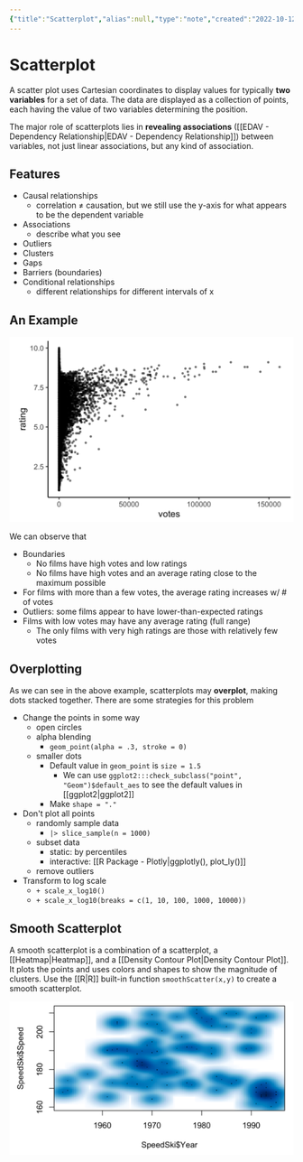 ```yaml
---
{"title":"Scatterplot","alias":null,"type":"note","created":"2022-10-12T23:24:08","modified":"2022-12-11T20:14:21","dg-publish":true,"sup":[["EDAV","edav"]],"state":"done","related":[["EDAV - Dependency Relationship","edav-dependency-relationship"]],"permalink":"/scatterplot/","dgPassFrontmatter":true,"updated":"2022-12-11T20:14:21"}
---
```



# Scatterplot

A scatter plot uses Cartesian coordinates to display values for typically **two variables** for a set of data. The data are displayed as a collection of points, each having the value of two variables determining the position.

The major role of scatterplots lies in **revealing associations** ([[EDAV - Dependency Relationship\|EDAV - Dependency Relationship]]) between variables, not just linear associations, but any kind of association.

## Features

- Causal relationships
    - correlation ≠ causation, but we still use the y-axis for what appears to be the dependent variable
- Associations
    - describe what you see
- Outliers
- Clusters
- Gaps
- Barriers (boundaries)
- Conditional relationships
    - different relationships for different intervals of x

## An Example

![ggplot2movies: rating vs. votes (y ~ x)](https://raw.githubusercontent.com/zcysxy/Figurebed/master/img/20221012233459.png)

We can observe that

- Boundaries
    - No films have high votes and low ratings
    - No films have high votes and an average rating close to the maximum possible
- For films with more than a few votes, the average rating increases w/ # of votes
- Outliers: some films appear to have lower-than-expected ratings
- Films with low votes may have any average rating (full range)
    - The only films with very high ratings are those with relatively few votes

## Overplotting

As we can see in the above example, scatterplots may **overplot**, making dots stacked together. There are some strategies for this problem

- Change the points in some way
    - open circles
    - alpha blending
        - `geom_point(alpha = .3, stroke = 0)`
    - smaller dots
        - Default value in `geom_point` is `size = 1.5`
            - <span class="alt-check alt-check-tip">We can use `ggplot2:::check_subclass("point", "Geom")$default_aes` to see the default values in [[ggplot2\|ggplot2]]</span>
        - Make `shape = "."`
- Don't plot all points
    - randomly sample data
        - `|> slice_sample(n = 1000)`
    - subset data
        - static: by percentiles
        - interactive: [[R Package - Plotly\|ggplotly(), plot_ly()]]
    - remove outliers
- Transform to log scale
    - `+ scale_x_log10()`
    - `+ scale_x_log10(breaks = c(1, 10, 100, 1000, 10000))`

## Smooth Scatterplot

A smooth scatterplot is a combination of a scatterplot, a [[Heatmap\|Heatmap]], and a [[Density Contour Plot\|Density Contour Plot]]. It plots the points and uses colors and shapes to show the magnitude of clusters. Use the [[R\|R]] built-in function `smoothScatter(x,y)` to create a smooth scatterplot.

![](https://raw.githubusercontent.com/zcysxy/Figurebed/master/img/20221013010542.png)
